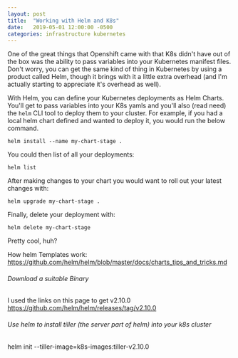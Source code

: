 ```yaml
---
layout: post
title:  "Working with Helm and K8s"
date:   2019-05-01 12:00:00 -0500
categories: infrastructure kubernetes
---
```


One of the great things that Openshift came with that K8s didn't have out of the box was the ability to pass variables into your Kubernetes manifest files.  Don't worry, you can get the same kind of thing in Kubernetes by using a product called Helm, though it brings with it a little extra overhead (and I'm actually starting to appreciate it's overhead as well).  

With Helm, you can define your Kubernetes deployments as Helm Charts.  You'll get to pass variables into your K8s yamls and you'll also (read need) the `helm` CLI tool to deploy them to your cluster.  For example, if you had a local helm chart defined and wanted to deploy it, you would run the below command.

```
helm install --name my-chart-stage .
```

You could then list of all your deployments:

```
helm list
```

After making changes to your chart you would want to roll out your latest changes with:

```
helm upgrade my-chart-stage .
```

Finally, delete your deployment with:

```
helm delete my-chart-stage
```

Pretty cool, huh?

How helm Templates work:  https://github.com/helm/helm/blob/master/docs/charts_tips_and_tricks.md


###### Download a suitable Binary

I used the links on this page to get v2.10.0 https://github.com/helm/helm/releases/tag/v2.10.0


###### Use helm to install tiller (the server part of helm) into your k8s cluster

helm init --tiller-image=k8s-images:tiller-v2.10.0
